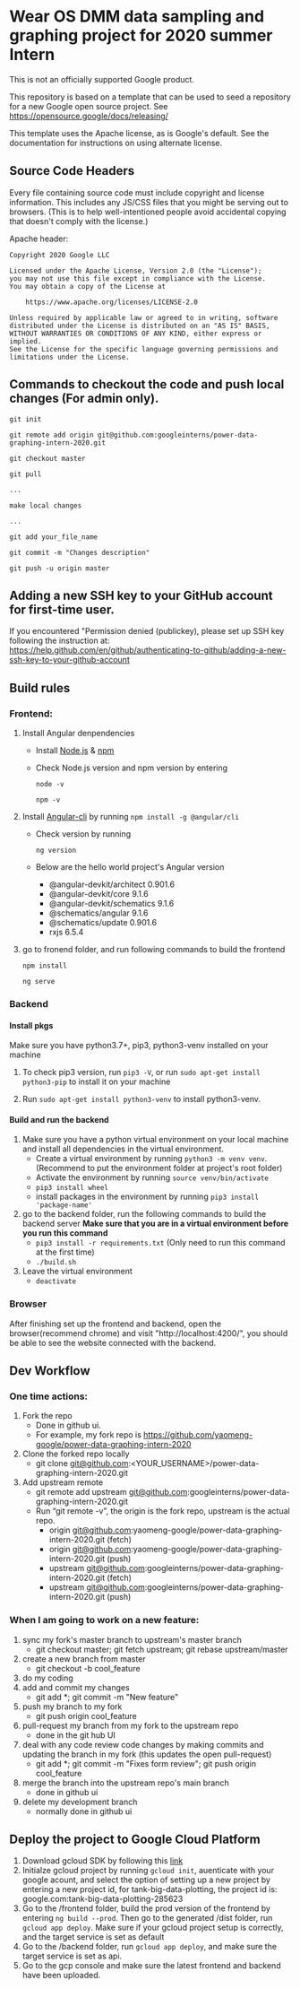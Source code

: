 # Wear OS DMM data sampling and graphing project for 2020 summer Intern

This is not an officially supported Google product.

This repository is based on a template that can be used to seed a repository for a
new Google open source project. See https://opensource.google/docs/releasing/

This template uses the Apache license, as is Google's default.  See the
documentation for instructions on using alternate license.
## Source Code Headers

Every file containing source code must include copyright and license
information. This includes any JS/CSS files that you might be serving out to
browsers. (This is to help well-intentioned people avoid accidental copying that
doesn't comply with the license.)

Apache header:

    Copyright 2020 Google LLC

    Licensed under the Apache License, Version 2.0 (the "License");
    you may not use this file except in compliance with the License.
    You may obtain a copy of the License at

        https://www.apache.org/licenses/LICENSE-2.0

    Unless required by applicable law or agreed to in writing, software
    distributed under the License is distributed on an "AS IS" BASIS,
    WITHOUT WARRANTIES OR CONDITIONS OF ANY KIND, either express or implied.
    See the License for the specific language governing permissions and
    limitations under the License.

## Commands to checkout the code and push local changes (For admin only).
    git init

    git remote add origin git@github.com:googleinterns/power-data-graphing-intern-2020.git

    git checkout master

    git pull

    ...

    make local changes

    ...

    git add your_file_name

    git commit -m "Changes description"

    git push -u origin master

## Adding a new SSH key to your GitHub account for first-time user.

If you encountered "Permission denied (publickey), please set up SSH key following the instruction at:
https://help.github.com/en/github/authenticating-to-github/adding-a-new-ssh-key-to-your-github-account

## Build rules
### Frontend:
1. Install Angular denpendencies
    * Install [Node.js](https://nodejs.org/en/download/) & [npm](https://www.npmjs.com/get-npm)
    * Check Node.js version and npm version by entering

      `node -v`

      `npm -v`
2. Install [Angular-cli](https://cli.angular.io/) by running `npm install -g @angular/cli`
    * Check version by running
    
      `ng version`
    * Below are the hello world project's Angular version
        * @angular-devkit/architect    0.901.6
        * @angular-devkit/core         9.1.6
        * @angular-devkit/schematics   9.1.6
        * @schematics/angular          9.1.6
        * @schematics/update           0.901.6
        * rxjs                         6.5.4

3. go to fronend folder, and run following commands to build the frontend

    `npm install`

    `ng serve`

### Backend

#### Install pkgs

Make sure you have python3.7+, pip3, python3-venv installed on your machine

1. To check pip3 version, run `pip3 -V`, or run `sudo apt-get install python3-pip` to install it on your machine

2. Run `sudo apt-get install python3-venv` to install python3-venv.

#### Build and run the backend
1. Make sure you have a python virtual environment on your local machine and install all dependencies in the virtual environment.
    * Create a virtual environment by running `python3 -m venv venv`. (Recommend to put the environment folder at project's root folder)
    * Activate the environment by running `source venv/bin/activate`
    * `pip3 install wheel`
    * install packages in the environment by running `pip3 install 'package-name'`
2. go to the backend folder, run the following commands to build the backend server **Make sure that you are in a virtual environment before you run this command**
    * `pip3 install -r requirements.txt` (Only need to run this command at the first time)
    * `./build.sh`
3. Leave the virtual environment
    * `deactivate`

### Browser
After finishing set up the frontend and backend, open the browser(recommend chrome) and visit "http://localhost:4200/", you should be able to see the website connected with the backend.


## Dev Workflow

### One time actions:
1. Fork the repo
    * Done in github ui.
    * For example, my fork repo is https://github.com/yaomeng-google/power-data-graphing-intern-2020
2. Clone the forked repo locally
    * git clone git@github.com:<YOUR_USERNAME>/power-data-graphing-intern-2020.git
3. Add upstream remote
    * git remote add upstream git@github.com:googleinterns/power-data-graphing-intern-2020.git
    * Run “git remote -v”, the origin is the fork repo, upstream is the actual repo.
         * origin	git@github.com:yaomeng-google/power-data-graphing-intern-2020.git (fetch)
         * origin	git@github.com:yaomeng-google/power-data-graphing-intern-2020.git (push)
         * upstream	git@github.com:googleinterns/power-data-graphing-intern-2020.git (fetch)
         * upstream	git@github.com:googleinterns/power-data-graphing-intern-2020.git (push)

### When I am going to work on a new feature:
1. sync my fork's master branch to upstream's master branch
    * git checkout master; git fetch upstream; git rebase upstream/master
2. create a new branch from master
    * git checkout -b cool_feature
3. do my coding
4. add and commit my changes
    * git add *; git commit -m "New feature"
5. push my branch to my fork
    * git push origin cool_feature
6. pull-request my branch from my fork to the upstream repo
    * done in the git hub UI
7. deal with any code review code changes by making commits and updating the branch in my fork (this updates the open pull-request)
    * git add *; git commit -m "Fixes form review"; git push origin cool_feature
8. merge the branch into the upstream repo's main branch
    * done in github ui
9. delete my development branch
    * normally done in github ui


## Deploy the project to Google Cloud Platform
1. Download gcloud SDK by following this [link](https://cloud.google.com/sdk/install)
2. Initialze gcloud project by running `gcloud init`, auenticate with your google acount, and select the option of setting up a new project by entering a new project id, for tank-big-data-plotting, the project id is: google.com:tank-big-data-plotting-285623
3. Go to the /frontend folder, build the prod version of the frontend by entering `ng build --prod`. Then go to the generated /dist folder, run `gcloud app deploy`. Make sure if your gcloud project setup is correctly, and the target service is set as default
4. Go to the /backend folder, run `gcloud app deploy`, and make sure the target service is set as api.
5. Go to the gcp console and make sure the latest frontend and backend have been uploaded.
